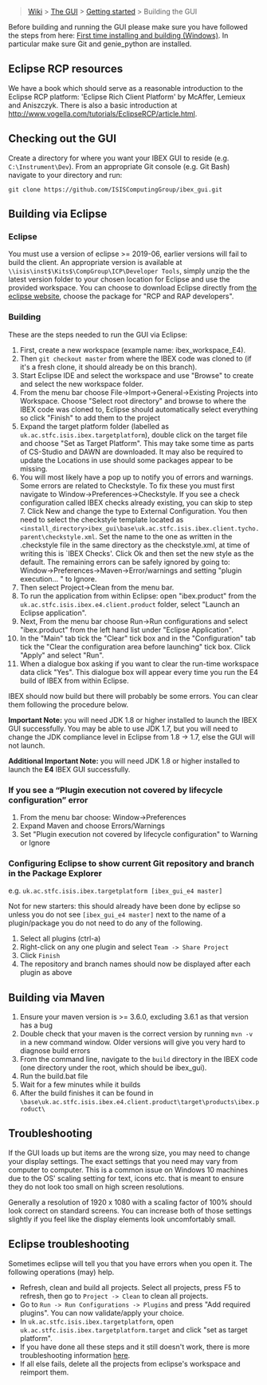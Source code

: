> [Wiki](Home) > [The GUI](The-GUI) > [Getting started](GUI-Getting-Started) > Building the GUI

Before building and running the GUI please make sure you have followed the steps from here: [First time installing and building (Windows)](First-time-installing-and-building-(Windows)). In particular make sure Git and genie_python are installed.

## Eclipse RCP resources

We have a book which should serve as a reasonable introduction to the Eclipse RCP platform: 'Eclipse Rich Client Platform' by McAffer, Lemieux and Aniszczyk. There is also a basic introduction at http://www.vogella.com/tutorials/EclipseRCP/article.html.

## Checking out the GUI

Create a directory for where you want your IBEX GUI to reside (e.g. `C:\Instrument\Dev`). From an appropriate Git console (e.g. Git Bash) navigate to your directory and run:

`git clone https://github.com/ISISComputingGroup/ibex_gui.git`

## Building via Eclipse ##

### Eclipse

You must use a version of eclipse >= 2019-06, earlier versions will fail to build the client. An appropriate version is available at `\\isis\inst$\Kits$\CompGroup\ICP\Developer Tools`, simply unzip the the latest version folder to your chosen location for Eclipse and use the provided workspace. You can choose to download Eclipse directly from [the eclipse website](http://www.eclipse.org/downloads/packages/), choose the package for "RCP and RAP developers".

### Building

These are the steps needed to run the GUI via Eclipse:

1. First, create a new workspace (example name: ibex_workspace_E4).
2. Then `git checkout master` from where the IBEX code was cloned to (if it's a fresh clone, it should already be on this branch).
3. Start Eclipse IDE and select the workspace and use "Browse" to create and select the new workspace folder.
4. From the menu bar choose File->Import->General->Existing Projects into Workspace. Choose "Select root directory" and browse to where the IBEX code was cloned to, Eclipse should automatically select everything so click "Finish" to add them to the project
5. Expand the target platform folder (labelled as ``uk.ac.stfc.isis.ibex.targetplatform``), double click on the target file and choose "Set as Target Platform". This may take some time as parts of CS-Studio and DAWN are downloaded. It may also be required to update the Locations in use should some packages appear to be missing. 
6. You will most likely have a pop up to notify you of errors and warnings. Some errors are related to Checkstyle. To fix these you must first navigate to Window->Preferences->Checkstyle. If you see a check configuration called IBEX checks already existing, you can skip to step 7. Click New and change the type to External Configuration. You then need to select the checkstyle template located as ``<install_directory>ibex_gui\base\uk.ac.stfc.isis.ibex.client.tycho.parent\checkstyle.xml``. Set the name to the one as written in the .checkstyle file in the same directory as the checkstyle.xml, at time of writing this is `IBEX Checks'. Click Ok and then set the new style as the default. The remaining errors can be safely ignored by going to: Window->Preferences->Maven->Error/warnings and setting "plugin execution... " to Ignore.
7. Then select Project->Clean from the menu bar.
8. To run the application from within Eclipse: open "ibex.product" from the ``uk.ac.stfc.isis.ibex.e4.client.product`` folder, select "Launch an Eclipse application".
9. Next, From the menu bar choose Run->Run configurations and select "ibex.product" from the left hand list under "Eclipse Application".
10. In the "Main" tab tick the "Clear" tick box and in the "Configuration" tab tick the "Clear the configuration area before launching" tick box. Click "Apply" and select "Run".
11. When a dialogue box asking if you want to clear the run-time workspace data click "Yes". This dialogue box will appear every time you run the E4 build of IBEX from within Eclipse.

IBEX should now build but there will probably be some errors. You can clear them following the procedure below.

**Important Note:** you will need JDK 1.8 or higher installed to launch the IBEX GUI successfully. You may be able to use JDK 1.7, but you will need to change the JDK compliance level in Eclipse from 1.8 -> 1.7, else the GUI will not launch.

**Additional Important Note:** you will need JDK 1.8 or higher installed to launch the **E4** IBEX GUI successfully.

### If you see a “Plugin execution not covered by lifecycle configuration” error
1. From the menu bar choose: Window->Preferences
1. Expand Maven and choose Errors/Warnings
1. Set "Plugin execution not covered by lifecycle configuration" to Warning or Ignore

### Configuring Eclipse to show current Git repository and branch in the Package Explorer

e.g. `uk.ac.stfc.isis.ibex.targetplatform [ibex_gui_e4 master]`

Not for new starters: this should already have been done by eclipse so unless you do not see `[ibex_gui_e4 master]` next to the name of a plugin/package you do not need to do any of the following.
1. Select all plugins (ctrl-a)
1. Right-click on any one plugin and select `Team -> Share Project`
1. Click `Finish`
1. The repository and branch names should now be displayed after each plugin as above

## Building via Maven ##

1. Ensure your maven version is >= 3.6.0, excluding 3.6.1 as that version has a bug
1. Double check that your maven is the correct version by running `mvn -v` in a new command window. Older versions will give you very hard to diagnose build errors
1. From the command line, navigate to the `build` directory in the IBEX code (one directory under the root, which should be ibex_gui).
1. Run the build.bat file
1. Wait for a few minutes while it builds
1. After the build finishes it can be found in `\base\uk.ac.stfc.isis.ibex.e4.client.product\target\products\ibex.product\`

## Troubleshooting ##

If the GUI loads up but items are the wrong size, you may need to change your display settings. The exact settings that you need may vary from computer to computer. This is a common issue on Windows 10 machines due to the OS' scaling setting for text, icons etc. that is meant to ensure they do not look too small on high screen resolutions. 

Generally a resolution of 1920 x 1080 with a scaling factor of 100% should look correct on standard screens. You can increase both of those settings slightly if you feel like the display elements look uncomfortably small.

## Eclipse troubleshooting ##

Sometimes eclipse will tell you that you have errors when you open it. The following operations (may) help.
- Refresh, clean and build all projects. Select all projects, press F5 to refresh, then go to `Project -> Clean` to clean all projects.
- Go to `Run -> Run Configurations -> Plugins` and press "Add required plugins". You can now validate/apply your choice.
- In `uk.ac.stfc.isis.ibex.targetplatform`, open `uk.ac.stfc.isis.ibex.targetplatform.target` and click "set as target platform". 
- If you have done all these steps and it still doesn't work, there is more troubleshooting information [here](https://github.com/ISISComputingGroup/ibex_developers_manual/wiki/Common-Eclipse-Issues).
- If all else fails, delete all the projects from eclipse's workspace and reimport them.